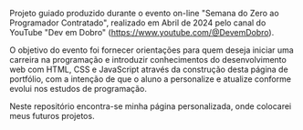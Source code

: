 Projeto guiado produzido durante o evento on-line "Semana do Zero ao Programador Contratado", realizado em Abril de 2024 pelo canal do YouTube "Dev em Dobro" (https://www.youtube.com/@DevemDobro).

O objetivo do evento foi fornecer orientações para quem deseja iniciar uma carreira na programação e introduzir conhecimentos do desenvolvimento web com HTML, CSS e JavaScript através da construção desta página de portfólio, com a intenção de que o aluno a personalize e atualize conforme evolui nos estudos de programação.

Neste repositório encontra-se minha página personalizada, onde colocarei meus futuros projetos.
